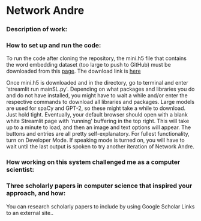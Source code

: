 # Network Andre 


### Description of work:


### How to set up and run the code:

To run the code after cloning the repository, the mini.h5 file that contains 
the word embedding dataset (too large to push to GitHub) must be downloaded 
from this [page](https://github.com/commonsense/conceptnet-numberbatch). The 
download link is [here](http://conceptnet.s3.amazonaws.com/precomputed-data/2016/numberbatch/19.08/mini.h5)

Once mini.h5 is downloaded and in the directory, go to terminal and enter 
'streamlit run mainSL.py'. Depending on what packages and libraries you do and 
do not have installed, you might have to wait a while and/or enter the 
respective commands to download all libraries and packages. Large models are 
used for spaCy and GPT-2, so these might take a while to download. Just hold 
tight. Eventually, your default browser should open with a blank white 
Streamlit page with 'running' buffering in the top right. This will take up to 
a minute to load, and then an image and text options will appear. The buttons 
and entries are all pretty self-explanatory. For fullest functionality, turn 
on Developer Mode. If speaking mode is turned on, you will have to wait until 
the last output is spoken to try another iteration of Network Andre. 


### How working on this system challenged me as a computer scientist:



### Three scholarly papers in computer science that inspired your approach, and how:

  You can research scholarly papers to include by using Google Scholar Links to an external site..



